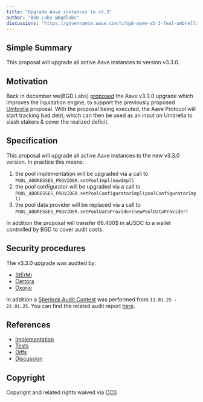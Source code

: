 ```yaml
---
title: "Upgrade Aave instances to v3.3"
author: "BGD Labs @bgdlabs"
discussions: "https://governance.aave.com/t/bgd-aave-v3-3-feat-umbrella/20129"
---
```


## Simple Summary

This proposal will upgrade all active Aave instances to version v3.3.0.

## Motivation

Back in december we(BGD Labs) [proposed](https://governance.aave.com/t/bgd-aave-v3-3-feat-umbrella/20129) the Aave v3.3.0 upgrade which improves the liquidation engine, to support the previously proposed [Umbrella](https://governance.aave.com/t/bgd-aave-safety-module-umbrella/18366) proposal.
With the proposal being executed, the Aave Protocol will start tracking bad debt, which can then be used as an input on Umbrella to slash stakers & cover the realized deficit.

## Specification

This proposal will upgrade all active Aave instances to the new v3.3.0 version.
In practice this means:

1. the pool implementation will be upgraded via a call to `POOL_ADDRESSES_PROVIDER.setPoolImpl(newImpl)`
2. the pool configurator will be upgraded via a call to `POOL_ADDRESSES_PROVIDER.setPoolConfiguratorImpl(poolConfiguratorImpl)`
3. the pool data provider will be replaced via a call to `POOL_ADDRESSES_PROVIDER.setPoolDataProvider(newPoolDataProvider)`

In addition the proposal will transfer 66.400$ in aUSDC to a wallet controlled by BGD to cover audit costs.

## Security procedures

The v3.3.0 upgrade was audited by:

- [StErMi](https://github.com/bgd-labs/aave-v3-origin/blob/v3.3.0/audits/2024-10-22_StErMi_Aave-v3.3.pdf)
- [Certora](https://github.com/bgd-labs/aave-v3-origin/blob/v3.3.0/audits/2024-11-07_Certora_Aave-v3.3.0.pdf)
- [Oxorio](https://github.com/bgd-labs/aave-v3-origin/blob/v3.3.0/audits/2025-01-29_Oxorio_Aave-v3.3.0.pdf)

In addition a [Sherlock Audit Contest](https://governance.aave.com/t/arfc-bgd-aave-v3-3-sherlock-contest/20498/2) was performed from `13.01.25 - 22.01.25`.
You can find the related audit report [here](https://github.com/aave-dao/aave-v3-origin/blob/v3.3.0/audits/2025-01-22_Sherlock_Aave-v3.3.0.pdf).

## References

- [Implementation](https://github.com/bgd-labs/protocol-v3.3-upgrade/blob/main/src/contracts/UpgradePayload.sol)
- [Tests](https://github.com/bgd-labs/protocol-v3.3-upgrade/tree/main/tests)
- [Diffs](https://github.com/bgd-labs/protocol-v3.3-upgrade/tree/main/diffs)
- [Discussion](https://governance.aave.com/t/bgd-aave-v3-3-feat-umbrella/20129)

## Copyright

Copyright and related rights waived via [CC0](https://creativecommons.org/publicdomain/zero/1.0/).
